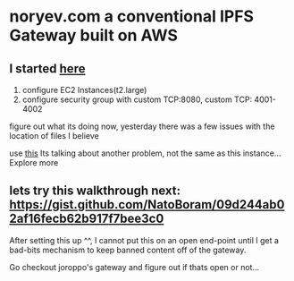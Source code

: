 # noryev.com a conventional IPFS Gateway built on AWS

## I started [here](https://www.datastax.com/blog/how-to-make-run-public-ipfs-gateway-aws-fast-easy)

1. configure EC2 Instances(t2.large)
2. configure security group with custom TCP:8080, custom TCP: 4001-4002

figure out what its doing now, yesterday there was a few issues with the location of files I believe

use [this](https://discuss.ipfs.tech/t/ipfs-gateway-setup-configuration-problems-am-i-doing-this-right/15338) Its talking about another problem, not the same as this instance... Explore more

## lets try this walkthrough next: https://gist.github.com/NatoBoram/09d244ab02af16fecb62b917f7bee3c0

After setting this up ^^, I cannot put this on an open end-point until I get a bad-bits mechanism to keep banned content off of the gateway.

Go checkout joroppo's gateway and figure out if thats open or not...
